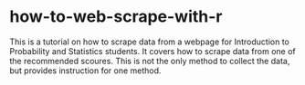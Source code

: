 # how-to-web-scrape-with-r
This is a tutorial on how to scrape data from a webpage for Introduction to Probability and Statistics students.  It covers how to scrape data from one of the recommended scoures.  This is not the only method to collect the data, but provides instruction for one method.
